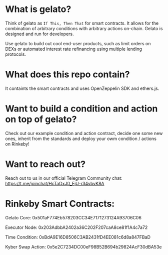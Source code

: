 # What is gelato?
Think of gelato as `If This, Then That` for smart contracts. It allows for the combination of arbitrary conditions with arbitrary actions on-chain. Gelato is designed and run for developers.

Use gelato to build out cool end-user products, such as limit orders on DEXs or automated interest rate refinancing using multiple lending protocols.

# What does this repo contain?
It containts the smart contracts and uses OpenZeppelin SDK and ethers.js.

# Want to build a condition and action on top of gelato?
Check out our example condition and action contract, decide one some new ones, inherit from the standards and deploy your owm condition / actions on Rinkeby!

# Want to reach out?
Reach out to us in our official Telegram Community chat: https://t.me/joinchat/HcTaOxJ0_FjU-r34vbvK8A

# Rinkeby Smart Contracts:
Gelato Core: 0x501aF774Eb578203CC34E7171273124A93706C06

Executor Node: 0x203AdbbA2402a36C202F207caA8ce81f1A4c7a72

Time Condition: 0xBdA9E16D8506C3AB2431fD4EE081c6d8a847FBaD

Kyber Swap Action: 0x5e2C7234DC00eF98B52B694b29824AcF30dBA53e
